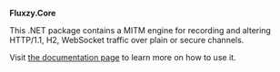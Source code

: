 **Fluxzy.Core**

This .NET package contains a MITM engine for recording and altering HTTP/1.1, H2, WebSocket traffic over plain or secure channels.

Visit [the documentation page](https://www.fluxzy.io/resources/core/fluxzy-net-packages) to learn more on how to use it. 
